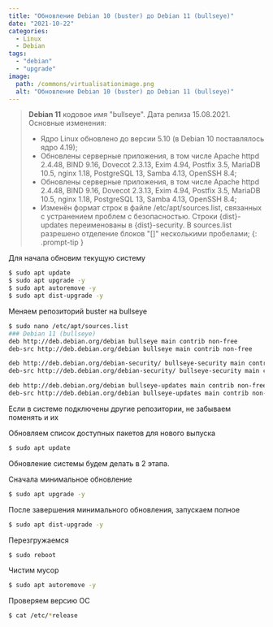 ```yaml
---
title: "Обновление Debian 10 (buster) до Debian 11 (bullseye)"
date: "2021-10-22"
categories: 
  - Linux
  - Debian
tags: 
  - "debian"
  - "upgrade"
image:
  path: /commons/virtualisationimage.png
  alt: "Обновление Debian 10 (buster) до Debian 11 (bullseye)"
---
```


> **Debian 11** кодовое имя "bullseye". Дата релиза 15.08.2021.
> Основные изменения:
> - Ядро Linux обновлено до версии 5.10 (в Debian 10 поставлялось ядро 4.19);
> - Обновлены серверные приложения, в том числе Apache httpd 2.4.48, BIND 9.16, Dovecot 2.3.13, Exim 4.94, Postfix 3.5, MariaDB 10.5, nginx 1.18, PostgreSQL 13, Samba 4.13, OpenSSH 8.4;
> - Обновлены серверные приложения, в том числе Apache httpd 2.4.48, BIND 9.16, Dovecot 2.3.13, Exim 4.94, Postfix 3.5, MariaDB 10.5, nginx 1.18, PostgreSQL 13, Samba 4.13, OpenSSH 8.4;
> - Изменён формат строк в файле /etc/apt/sources.list, связанных с устранением проблем с безопасностью. Строки {dist}-updates переименованы в {dist}-security. В sources.list разрешено отделение блоков "[]" несколькими пробелами;
{: .prompt-tip }

Для начала обновим текущую систему

```sh
$ sudo apt update 
$ sudo apt upgrade -y
$ sudo apt autoremove -y
$ sudo apt dist-upgrade -y
```

Меняем репозиторий buster на bullseye

```sh
$ sudo nano /etc/apt/sources.list
### Debian 11 (bullseye)
deb http://deb.debian.org/debian bullseye main contrib non-free
deb-src http://deb.debian.org/debian bullseye main contrib non-free

deb http://deb.debian.org/debian-security/ bullseye-security main contrib non-free
deb-src http://deb.debian.org/debian-security/ bullseye-security main contrib non-free

deb http://deb.debian.org/debian bullseye-updates main contrib non-free
deb-src http://deb.debian.org/debian bullseye-updates main contrib non-free
```

Если в системе подключены другие репозитории, не забываем поменять и их

Обновляем список доступных пакетов для нового выпуска

```sh
$ sudo apt update
```

Обновление системы будем делать в 2 этапа.

Сначала минимальное обновление

```sh
$ sudo apt upgrade -y
```

После завершения минимального обновления, запускаем полное

```sh
$ sudo apt dist-upgrade -y
```

Перезгружаемся

```sh
$ sudo reboot
```

Чистим мусор

```sh
$ sudo apt autoremove -y
```

Проверяем версию ОС

```sh
$ cat /etc/*release
```
